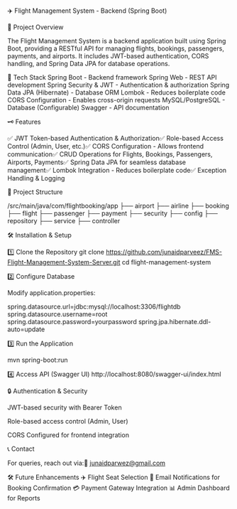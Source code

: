 ✈️ Flight Management System - Backend (Spring Boot)

📌 Project Overview

The Flight Management System is a backend application built using Spring Boot, providing a RESTful API for managing flights, bookings, passengers, payments, and airports. It includes JWT-based authentication, CORS handling, and Spring Data JPA for database operations.

🚀 Tech Stack Spring Boot - Backend framework Spring Web - REST API development Spring Security & JWT - Authentication & authorization Spring Data JPA (Hibernate) - Database ORM Lombok - Reduces boilerplate code CORS Configuration - Enables cross-origin requests MySQL/PostgreSQL - Database (Configurable) Swagger - API documentation

🗝 Features

✅ JWT Token-based Authentication & Authorization✅ Role-based Access Control (Admin, User, etc.)✅ CORS Configuration - Allows frontend communication✅ CRUD Operations for Flights, Bookings, Passengers, Airports, Payments✅ Spring Data JPA for seamless database management✅ Lombok Integration - Reduces boilerplate code✅ Exception Handling & Logging

💂 Project Structure

/src/main/java/com/flightbooking/app ├── airport ├── airline ├── booking ├── flight ├── passenger ├── payment ├── security ├── config ├── repository ├── service ├── controller

🛠️ Installation & Setup

1️⃣ Clone the Repository git clone https://github.com/junaidparveez/FMS-Flight-Management-System-Server.git cd flight-management-system

2️⃣ Configure Database

Modify application.properties:

spring.datasource.url=jdbc:mysql://localhost:3306/flightdb spring.datasource.username=root spring.datasource.password=yourpassword spring.jpa.hibernate.ddl-auto=update

3️⃣ Run the Application

mvn spring-boot:run

4️⃣ Access API (Swagger UI) http://localhost:8080/swagger-ui/index.html

🔒 Authentication & Security

JWT-based security with Bearer Token

Role-based access control (Admin, User)

CORS Configured for frontend integration

📞 Contact

For queries, reach out via:📧 junaidparwez@gmail.com

🛠️ Future Enhancements ✈️ Flight Seat Selection 📧 Email Notifications for Booking Confirmation 💳 Payment Gateway Integration 📊 Admin Dashboard for Reports
